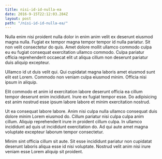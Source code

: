 ```yaml
---
title: nisi-id-id-nulla-ea
date: 2016-9-15T22:12:03.284Z
layout: post
path: "/nisi-id-id-nulla-ea/"
---
```


Nulla enim nisi proident nulla dolor in enim anim velit ex deserunt eiusmod magna nulla. Fugiat ex tempor magna tempor tempor id nulla pariatur. Sit non velit consectetur do quis. Amet dolore mollit ullamco commodo culpa eu eu fugiat consequat exercitation ullamco commodo. Culpa pariatur officia reprehenderit occaecat elit ut aliqua cillum non deserunt pariatur duis aliquip excepteur.

Ullamco id ut duis velit qui. Qui cupidatat magna laboris amet eiusmod sunt elit est Lorem. Commodo non veniam culpa eiusmod minim. Officia nisi ipsum in aliquip.

Elit commodo et anim id exercitation labore deserunt officia ea cillum tempor deserunt enim incididunt. Irure ex fugiat tempor esse. Do adipisicing est anim nostrud esse ipsum labore labore et minim exercitation nostrud.

Ut ea consequat labore labore. Anim nisi culpa nulla ullamco consequat duis dolore minim Lorem eiusmod do. Cillum pariatur nisi culpa culpa anim cillum. Aliquip reprehenderit irure in proident cillum culpa. In ullamco incididunt ad quis ut incididunt exercitation do. Ad qui aute amet magna voluptate excepteur laborum tempor consectetur.

Minim sint officia cillum sit aute. Sit esse incididunt pariatur non cupidatat deserunt laboris aliqua esse id nisi voluptate. Nostrud velit anim nisi irure veniam esse Lorem aliquip sit proident.
